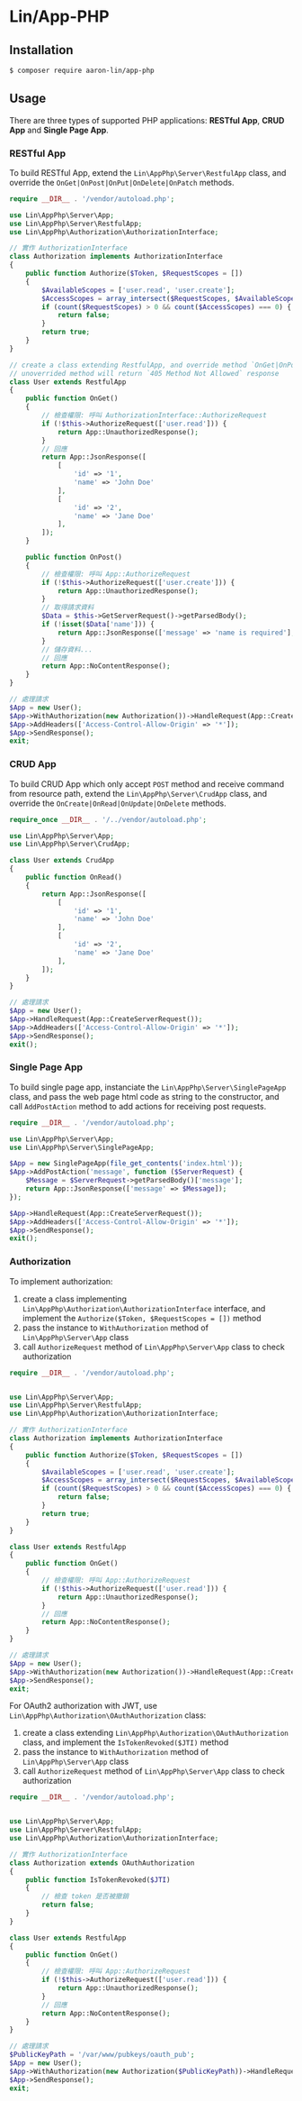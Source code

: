 # Lin/App-PHP

## Installation

```bash
$ composer require aaron-lin/app-php
```

## Usage

There are three types of supported PHP applications: **RESTful App**, **CRUD App** and **Single Page App**.


### RESTful App

To build RESTful App, extend the `Lin\AppPhp\Server\RestfulApp` class, and override the `OnGet|OnPost|OnPut|OnDelete|OnPatch` methods.

```php
require __DIR__ . '/vendor/autoload.php';

use Lin\AppPhp\Server\App;
use Lin\AppPhp\Server\RestfulApp;
use Lin\AppPhp\Authorization\AuthorizationInterface;

// 實作 AuthorizationInterface
class Authorization implements AuthorizationInterface
{
    public function Authorize($Token, $RequestScopes = [])
    {
        $AvailableScopes = ['user.read', 'user.create'];
        $AccessScopes = array_intersect($RequestScopes, $AvailableScopes);
        if (count($RequestScopes) > 0 && count($AccessScopes) === 0) {
            return false;
        }
        return true;
    }
}

// create a class extending RestfulApp, and override method `OnGet|OnPost|OnPut|OnDelete|OnPatch`
// unoverrided method will return `405 Method Not Allowed` response
class User extends RestfulApp
{
    public function OnGet()
    {
        // 檢查權限: 呼叫 AuthorizationInterface::AuthorizeRequest
        if (!$this->AuthorizeRequest(['user.read'])) {
            return App::UnauthorizedResponse();
        }
        // 回應
        return App::JsonResponse([
            [
                'id' => '1',
                'name' => 'John Doe'
            ],
            [
                'id' => '2',
                'name' => 'Jane Doe'
            ],
        ]);
    }

    public function OnPost()
    {
        // 檢查權限: 呼叫 App::AuthorizeRequest
        if (!$this->AuthorizeRequest(['user.create'])) {
            return App::UnauthorizedResponse();
        }
        // 取得請求資料
        $Data = $this->GetServerRequest()->getParsedBody();
        if (!isset($Data['name'])) {
            return App::JsonResponse(['message' => 'name is required'], 400);
        }
        // 儲存資料...
        // 回應
        return App::NoContentResponse();
    }
}

// 處理請求
$App = new User();
$App->WithAuthorization(new Authorization())->HandleRequest(App::CreateServerRequest());
$App->AddHeaders(['Access-Control-Allow-Origin' => '*']);
$App->SendResponse();
exit;
```


### CRUD App

To build CRUD App which only accept `POST` method and receive command from resource path, extend the `Lin\AppPhp\Server\CrudApp` class, and override the `OnCreate|OnRead|OnUpdate|OnDelete` methods.

```php
require_once __DIR__ . '/../vendor/autoload.php';

use Lin\AppPhp\Server\App;
use Lin\AppPhp\Server\CrudApp;

class User extends CrudApp
{
    public function OnRead()
    {
        return App::JsonResponse([
            [
                'id' => '1',
                'name' => 'John Doe'
            ],
            [
                'id' => '2',
                'name' => 'Jane Doe'
            ],
        ]);
    }
}

// 處理請求
$App = new User();
$App->HandleRequest(App::CreateServerRequest());
$App->AddHeaders(['Access-Control-Allow-Origin' => '*']);
$App->SendResponse();
exit();
```


### Single Page App

To build single page app, instanciate the `Lin\AppPhp\Server\SinglePageApp` class, and pass the web page html code as string to the constructor, and call `AddPostAction` method to add actions for receiving post requests.

```php
require __DIR__ . '/vendor/autoload.php';

use Lin\AppPhp\Server\App;
use Lin\AppPhp\Server\SinglePageApp;

$App = new SinglePageApp(file_get_contents('index.html'));
$App->AddPostAction('message', function ($ServerRequest) {
    $Message = $ServerRequest->getParsedBody()['message'];
    return App::JsonResponse(['message' => $Message]);
});

$App->HandleRequest(App::CreateServerRequest());
$App->AddHeaders(['Access-Control-Allow-Origin' => '*']);
$App->SendResponse();
exit();
```


### Authorization

To implement authorization: 
1. create a class implementing `Lin\AppPhp\Authorization\AuthorizationInterface` interface, and implement the `Authorize($Token, $RequestScopes = [])` method
2. pass the instance to `WithAuthorization` method of `Lin\AppPhp\Server\App` class
3. call `AuthorizeRequest` method of `Lin\AppPhp\Server\App` class to check authorization

```php
require __DIR__ . '/vendor/autoload.php';


use Lin\AppPhp\Server\App;
use Lin\AppPhp\Server\RestfulApp;
use Lin\AppPhp\Authorization\AuthorizationInterface;

// 實作 AuthorizationInterface
class Authorization implements AuthorizationInterface
{
    public function Authorize($Token, $RequestScopes = [])
    {
        $AvailableScopes = ['user.read', 'user.create'];
        $AccessScopes = array_intersect($RequestScopes, $AvailableScopes);
        if (count($RequestScopes) > 0 && count($AccessScopes) === 0) {
            return false;
        }
        return true;
    }
}

class User extends RestfulApp
{
    public function OnGet()
    {
        // 檢查權限: 呼叫 App::AuthorizeRequest
        if (!$this->AuthorizeRequest(['user.read'])) {
            return App::UnauthorizedResponse();
        }
        // 回應
        return App::NoContentResponse();
    }
}

// 處理請求
$App = new User();
$App->WithAuthorization(new Authorization())->HandleRequest(App::CreateServerRequest());
$App->SendResponse();
exit;
```

For OAuth2 authorization with JWT, use `Lin\AppPhp\Authorization\OAuthAuthorization` class:
1. create a class extending `Lin\AppPhp\Authorization\OAuthAuthorization` class, and implement the `IsTokenRevoked($JTI)` method
2. pass the instance to `WithAuthorization` method of `Lin\AppPhp\Server\App` class
3. call `AuthorizeRequest` method of `Lin\AppPhp\Server\App` class to check authorization


```php
require __DIR__ . '/vendor/autoload.php';


use Lin\AppPhp\Server\App;
use Lin\AppPhp\Server\RestfulApp;
use Lin\AppPhp\Authorization\AuthorizationInterface;

// 實作 AuthorizationInterface
class Authorization extends OAuthAuthorization
{
    public function IsTokenRevoked($JTI)
    {
        // 檢查 token 是否被撤銷
        return false;
    }
}

class User extends RestfulApp
{
    public function OnGet()
    {
        // 檢查權限: 呼叫 App::AuthorizeRequest
        if (!$this->AuthorizeRequest(['user.read'])) {
            return App::UnauthorizedResponse();
        }
        // 回應
        return App::NoContentResponse();
    }
}

// 處理請求
$PublicKeyPath = '/var/www/pubkeys/oauth_pub';
$App = new User();
$App->WithAuthorization(new Authorization($PublicKeyPath))->HandleRequest(App::CreateServerRequest());
$App->SendResponse();
exit;
```
